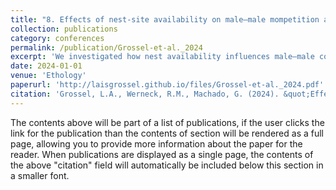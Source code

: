 ```yaml
---
title: "8. Effects of nest-site availability on male–male mompetition and the foraging costs of egg attendance in an arachnid with exclusive paternal care"
collection: publications
category: conferences
permalink: /publication/Grossel-et-al._2024
excerpt: 'We investigated how nest availability influences male–male competition and foraging costs in the harvestman Magnispina neptunus. Males defend natural cavities as oviposition sites and provide exclusive parental care. Our study found that larger males were more likely to hold nests, and nest opening size influenced nest ownership. Results suggest that prior residency may be more important than body size in nest possession. We highlight the role of external factors, like cavity size, in nest defensibility for resource-defense mating systems.'
date: 2024-01-01
venue: 'Ethology'
paperurl: 'http://laisgrossel.github.io/files/Grossel-et-al._2024.pdf'
citation: 'Grossel, L.A., Werneck, R.M., Machado, G. (2024). &quot;Effects of nest-site availability on male–male mompetition and the foraging costs of egg attendance in an arachnid with exclusive paternal care.&quot; <i>GitHub Ethology</i>. 130(12).'
---
```


The contents above will be part of a list of publications, if the user clicks the link for the publication than the contents of section will be rendered as a full page, allowing you to provide more information about the paper for the reader. When publications are displayed as a single page, the contents of the above "citation" field will automatically be included below this section in a smaller font.
